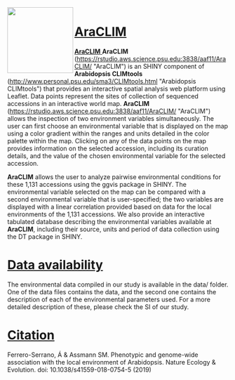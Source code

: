 <img align="left" width="150" height="150" src="https://github.com/CLIMtools/AraCLIM/blob/master/www/picture2.png">

# [AraCLIM](https://rstudio.aws.science.psu.edu:3838/aaf11/AraCLIM/ "AraCLIM")
[**AraCLIM** ](https://rstudio.aws.science.psu.edu:3838/aaf11/AraCLIM/)
**AraCLIM** (https://rstudio.aws.science.psu.edu:3838/aaf11/AraCLIM/ "AraCLIM") is an SHINY component of **Arabidopsis CLIMtools** (http://www.personal.psu.edu/sma3/CLIMtools.html "Arabidopsis CLIMtools")  that provides an interactive spatial analysis web platform using Leaflet. Data points represent the sites of collection of sequenced accessions in an interactive world map. **AraCLIM** (https://rstudio.aws.science.psu.edu:3838/aaf11/AraCLIM/ "AraCLIM") allows the inspection of two environment variables simultaneously. The user can first choose an environmental variable that is displayed on the map using a color gradient within the ranges and units detailed in the color palette within the map. Clicking on any of the data points on the map provides information on the selected accession, including its curation details, and the value of the chosen environmental variable for the selected accession.

**AraCLIM** allows the user to analyze pairwise environmental conditions for these 1,131 accessions using the ggvis package in SHINY. The environmental variable selected on the map can be compared with a second environmental variable that is user-specified; the two variables are displayed with a linear correlation provided based on data for the local environments of the 1,131 accessions. We also provide an interactive tabulated database describing the environmental variables available at **AraCLIM**, including their source, units and period of data collection using the DT package in SHINY.

# [Data availability](https://github.com/CLIMtools/AraCLIM/tree/master/data)

The environmental data compiled in our study is available in the data/ folder. One of the data files contains the data, and the second one contains the description of each of the environmental parameters used. For a more detailed description of these, please check the SI of our study.

# [Citation](https://www.nature.com/articles/s41559-018-0754-5)
Ferrero-Serrano, Á & Assmann SM. Phenotypic and genome-wide association with the local environment of Arabidopsis. Nature Ecology & Evolution. doi: 10.1038/s41559-018-0754-5 (2019)



